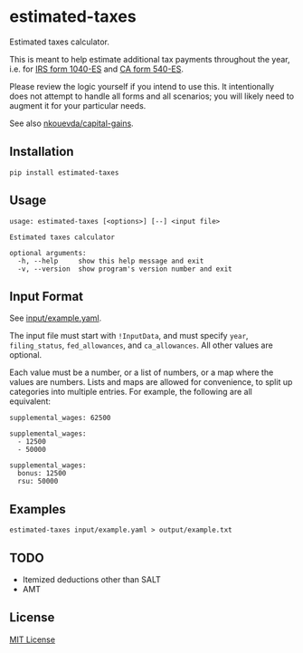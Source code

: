 # estimated-taxes

Estimated taxes calculator.

This is meant to help estimate additional tax payments throughout the year, i.e.
for [IRS form 1040-ES](https://www.irs.gov/pub/irs-pdf/f1040es.pdf) and [CA form
540-ES](https://www.ftb.ca.gov/forms/2020/2020-540-es.pdf).

Please review the logic yourself if you intend to use this. It intentionally
does not attempt to handle all forms and all scenarios; you will likely need to
augment it for your particular needs.

See also [nkouevda/capital-gains](https://github.com/nkouevda/capital-gains).

## Installation

    pip install estimated-taxes

## Usage

```
usage: estimated-taxes [<options>] [--] <input file>

Estimated taxes calculator

optional arguments:
  -h, --help     show this help message and exit
  -v, --version  show program's version number and exit
```

## Input Format

See [input/example.yaml](input/example.yaml).

The input file must start with `!InputData`, and must specify `year`,
`filing_status`, `fed_allowances`, and `ca_allowances`. All other values are
optional.

Each value must be a number, or a list of numbers, or a map where the values are
numbers. Lists and maps are allowed for convenience, to split up categories into
multiple entries. For example, the following are all equivalent:

```
supplemental_wages: 62500

supplemental_wages:
  - 12500
  - 50000

supplemental_wages:
  bonus: 12500
  rsu: 50000
```

## Examples

    estimated-taxes input/example.yaml > output/example.txt

## TODO

- Itemized deductions other than SALT
- AMT

## License

[MIT License](LICENSE.txt)
